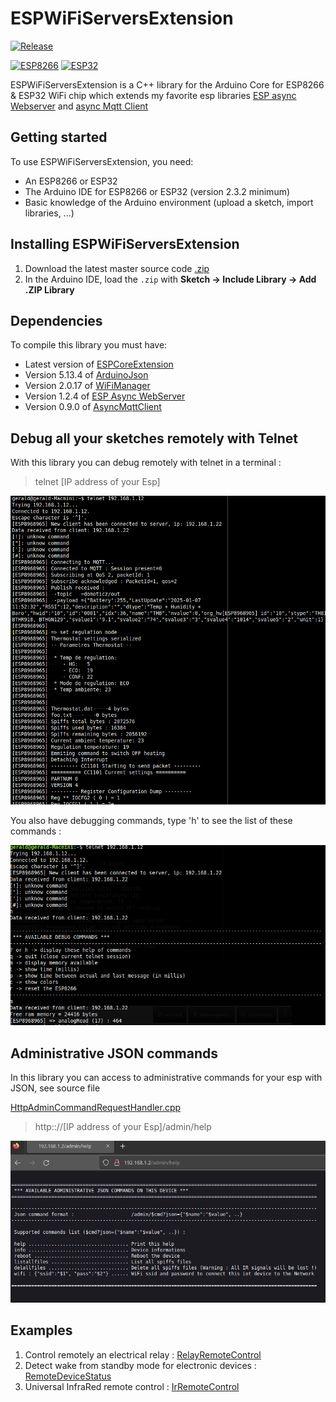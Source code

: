 # ESPWiFiServersExtension

<a name="release"></a>
[![Release](https://img.shields.io/github/v/release/gerald-guiony/ESPWiFiServersExtension?include_prereleases)](#release)

[![ESP8266](https://img.shields.io/badge/ESP-8266-000000.svg?longCache=true&style=flat&colorA=CC101F)](https://www.espressif.com/en/products/socs/esp8266)
[![ESP32](https://img.shields.io/badge/ESP-32-000000.svg?longCache=true&style=flat&colorA=CC101F)](https://www.espressif.com/en/products/socs/esp32)

ESPWiFiServersExtension is a C++ library for the Arduino Core for ESP8266 & ESP32 WiFi chip which extends my favorite esp libraries [ESP async Webserver](https://github.com/me-no-dev/ESPAsyncWebServer) and [async Mqtt Client](https://github.com/marvinroger/async-mqtt-client)

## Getting started

To use ESPWiFiServersExtension, you need:

* An ESP8266 or ESP32
* The Arduino IDE for ESP8266 or ESP32 (version 2.3.2 minimum)
* Basic knowledge of the Arduino environment (upload a sketch, import libraries, ...)

## Installing ESPWiFiServersExtension

1. Download the latest master source code [.zip](https://github.com/gerald-guiony/ESPWiFiServersExtension/archive/master.zip)
2. In the Arduino IDE, load the `.zip` with **Sketch → Include Library → Add .ZIP Library**

## Dependencies

To compile this library you must have: 

* Latest version of [ESPCoreExtension](https://github.com/gerald-guiony/ESPCoreExtension)
* Version 5.13.4 of [ArduinoJson](https://github.com/bblanchon/ArduinoJson)
* Version 2.0.17 of [WiFiManager](https://github.com/tzapu/WiFiManager)
* Version 1.2.4 of [ESP Async WebServer](https://github.com/me-no-dev/ESPAsyncWebServer)
* Version 0.9.0 of [AsyncMqttClient](https://github.com/marvinroger/async-mqtt-client)

## Debug all your sketches remotely with Telnet

With this library you can debug remotely with telnet in a terminal :
> telnet [IP address of your Esp]

![Settings in Domoticz](https://github.com/gerald-guiony/ESPWiFiServersExtension/blob/master/doc/debug.png)

You also have debugging commands, type 'h' to see the list of these commands :

![Settings in Domoticz](https://github.com/gerald-guiony/ESPWiFiServersExtension/blob/master/doc/debugCommand.png)

## Administrative JSON commands

In this library you can access to administrative commands for your esp with JSON, see source file  

[HttpAdminCommandRequestHandler.cpp](https://github.com/gerald-guiony/ESPWiFiServersExtension/blob/master/src/HttpAdminCommandRequestHandler.cpp)

> http:://[IP address of your Esp]/admin/help

![Admin commands](https://github.com/gerald-guiony/ESPWiFiServersExtension/blob/master/doc/JsonAdminCommand.png)

## Examples

1. Control remotely an electrical relay : [RelayRemoteControl](https://github.com/gerald-guiony/ESPWiFiServersExtension/blob/master/examples/RelayRemoteControl)
2. Detect wake from standby mode for electronic devices : [RemoteDeviceStatus](https://github.com/gerald-guiony/ESPWiFiServersExtension/blob/master/examples/RemoteDeviceStatus)
3. Universal InfraRed remote control : [IrRemoteControl](https://github.com/gerald-guiony/ESPInfraredTransceiver/blob/master/examples/IrRemoteControl)
